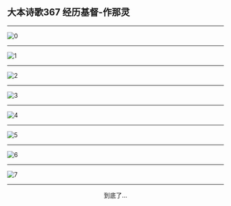 
## 大本诗歌367 经历基督-作那灵
        
<div id="aplayer0"></div>

---

<img alt="0" data-original="/data/d0367/0">

---

<img alt="1" data-original="/data/d0367/1">

---

<img alt="2" data-original="/data/d0367/2">

---

<img alt="3" data-original="/data/d0367/3">

---

<img alt="4" data-original="/data/d0367/4">

---

<img alt="5" data-original="/data/d0367/5">

---

<img alt="6" data-original="/data/d0367/6">

---

<img alt="7" data-original="/data/d0367/7">

---

<p style="text-align: center">到底了...</p>

<script src="/js/dist-view.js"></script>

<script>
MAIN.id = 'd0367';
        
const ap0 = new APlayer({
    container: document.getElementById('aplayer0'),
    volume: 1,
    loop: 'none',
    preload: 'none',
    audio: [{
        name: '大本诗歌367.mp3',
        artist: '大本诗歌',
        url: 'https://res.wx.qq.com/voice/getvoice?mediaid=MzI0NTk3MDM5M18yMjQ3NDkyMDMw',
        cover: '/favicon'
    }]
});
</script>
